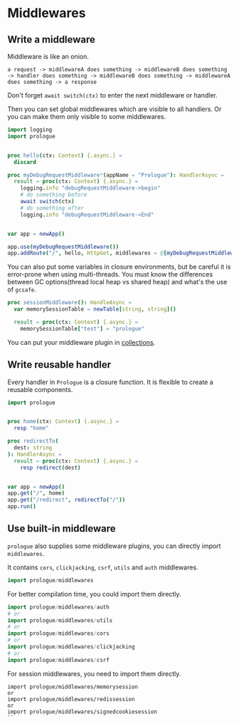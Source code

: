 # Middlewares

## Write a middleware

Middleware is like an onion.

```
a request -> middlewareA does something -> middlewareB does something
-> handler does something -> middlewareB does something -> middlewareA does something -> a response
```

Don't forget `await switch(ctx)` to enter the next middleware or handler.

Then you can set global middlewares which are visible to all handlers. Or you can make them only
visible to some middlewares.

```nim
import logging
import prologue


proc hello(ctx: Context) {.async.} =
  discard

proc myDebugRequestMiddleware*(appName = "Prologue"): HandlerAsync =
  result = proc(ctx: Context) {.async.} =
    logging.info "debugRequestMiddleware->begin"
    # do something before
    await switch(ctx)
    # do something after
    logging.info "debugRequestMiddleware->End"


var app = newApp()

app.use(myDebugRequestMiddleware())
app.addRoute("/", hello, HttpGet, middlewares = @[myDebugRequestMiddleware()])
```

You can also put some variables in closure environments, but be careful it is error-prone when using multi-threads. You must know the differences between GC options(thread local heap vs shared heap) and what's the use of `gcsafe`. 

```nim
proc sessionMiddleware(): HandleAsync =
  var memorySessionTable = newTable[string, string]()

  result = proc(ctx: Context) {.async.} =
    memorySessionTable["test"] = "prologue"
```

You can put your middleware plugin in [collections](https://github.com/planety/awesome-prologue).

## Write reusable handler

Every handler in `Prologue` is a closure function. It is flexible to create a reusable components.

```nim
import prologue


proc home(ctx: Context) {.async.} =
  resp "home"

proc redirectTo(
  dest: string
): HandlerAsync =
  result = proc(ctx: Context) {.async.} =
    resp redirect(dest)


var app = newApp()
app.get("/", home)
app.get("/redirect", redirectTo("/"))
app.run()
```

## Use built-in middleware

`prologue` also supplies some middleware plugins, you can directly import `middlewares`.

It contains `cors`, `clickjacking`, `csrf`, `utils` and `auth` middlewares.

```nim
import prologue/middlewares
```

For better compilation time, you could import them directly.

```nim
import prologue/middlewares/auth
# or
import prologue/middlewares/utils
# or
import prologue/middlewares/cors
# or
import prologue/middlewares/clickjacking
# or
import prologue/middlewares/csrf
```

For session middlewares, you need to import them directly.

```
import prologue/middlewares/memorysession
or
import prologue/middlewares/redissession
or
import prologue/middlewares/signedcookiesession
``
